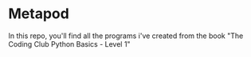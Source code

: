 # Metapod
In this repo, you'll find all the programs i've created from the book "The Coding Club Python Basics - Level 1"
